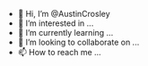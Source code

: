 - 👋 Hi, I’m @AustinCrosley
- 👀 I’m interested in ...
- 🌱 I’m currently learning ...
- 💞️ I’m looking to collaborate on ...
- 📫 How to reach me ...

<!---
AustinCrosley/AustinCrosley is a ✨ special ✨ repository because its `README.md` (this file) appears on your GitHub profile.
You can click the Preview link to take a look at your changes.
--->
